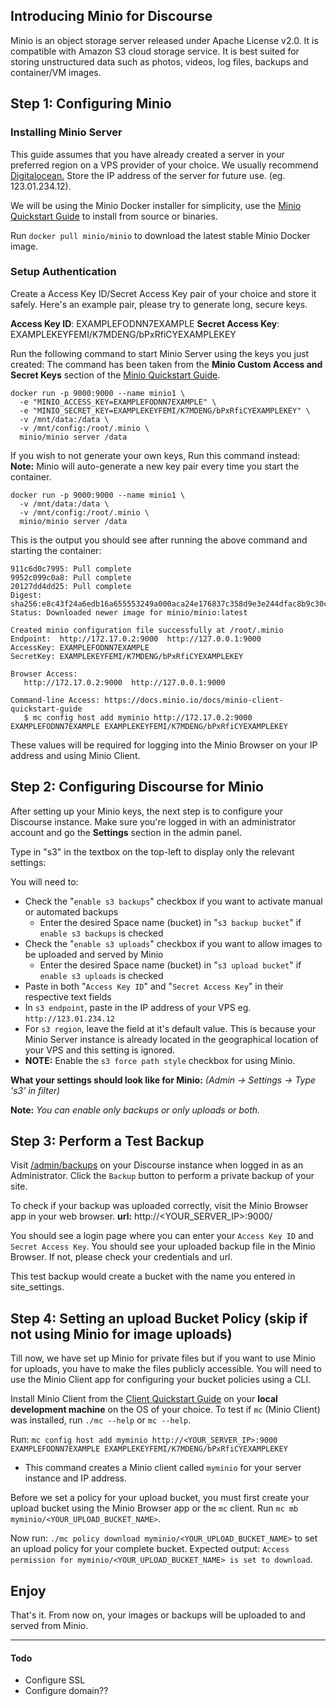 ## Introducing Minio for Discourse

Minio is an object storage server released under Apache License v2.0.
It is compatible with Amazon S3 cloud storage service. It is best 
suited for storing unstructured data such as photos, videos, log files, 
backups and container/VM images. 

## Step 1: Configuring Minio

### Installing Minio Server

This guide assumes that you have already created a server in your preferred region on a VPS provider of your choice. We usually recommend [Digitalocean.](www.digitalocean.com) Store the IP address of the server for future use. (eg. 123.01.234.12).



We will be using the Minio Docker installer for simplicity, use the [Minio Quickstart Guide](https://docs.minio.io/docs/minio-quickstart-guide.html) to install from source or binaries.

Run `docker pull minio/minio` to download the latest stable Minio Docker image.

### Setup Authentication 

Create a Access Key ID/Secret Access Key pair of your choice and store it safely. Here's an example pair, please try to generate long, secure keys.

**Access Key ID**: EXAMPLEFODNN7EXAMPLE
**Secret Access Key**:  EXAMPLEKEYFEMI/K7MDENG/bPxRfiCYEXAMPLEKEY

Run the following command to start Minio Server using the keys you just created:
The command has been taken from the **Minio Custom Access and Secret Keys** section of the [Minio Quickstart Guide](https://docs.minio.io/docs/minio-quickstart-guide.html). 

```
docker run -p 9000:9000 --name minio1 \
  -e "MINIO_ACCESS_KEY=EXAMPLEFODNN7EXAMPLE" \
  -e "MINIO_SECRET_KEY=EXAMPLEKEYFEMI/K7MDENG/bPxRfiCYEXAMPLEKEY" \
  -v /mnt/data:/data \
  -v /mnt/config:/root/.minio \
  minio/minio server /data
```

If you wish to not generate your own keys, Run this command instead:
**Note:** Minio will auto-generate a new key pair every time you start the container. 

```
docker run -p 9000:9000 --name minio1 \
  -v /mnt/data:/data \
  -v /mnt/config:/root/.minio \
  minio/minio server /data
```

This is the output you should see after running the above command and starting the container:

```latest: Pulling from minio/minio
911c6d0c7995: Pull complete 
9952c099c0a8: Pull complete 
20127dd4dd25: Pull complete 
Digest: sha256:e8c43f24a6edb16a655553249a000aca24e176837c358d9e3e244dfac8b9c30c
Status: Downloaded newer image for minio/minio:latest

Created minio configuration file successfully at /root/.minio
Endpoint:  http://172.17.0.2:9000  http://127.0.0.1:9000
AccessKey: EXAMPLEFODNN7EXAMPLE 
SecretKey: EXAMPLEKEYFEMI/K7MDENG/bPxRfiCYEXAMPLEKEY

Browser Access:
   http://172.17.0.2:9000  http://127.0.0.1:9000

Command-line Access: https://docs.minio.io/docs/minio-client-quickstart-guide
   $ mc config host add myminio http://172.17.0.2:9000 EXAMPLEFODNN7EXAMPLE EXAMPLEKEYFEMI/K7MDENG/bPxRfiCYEXAMPLEKEY
```

These values will be required for logging into the Minio Browser on your IP address and using Minio Client.

## Step 2: Configuring Discourse for Minio

After setting up your Minio keys, the next step is to configure your Discourse instance. Make sure you're logged in with an administrator account and go the **Settings** section in the admin panel.

Type in "s3" in the textbox on the top-left to display only the relevant settings:

You will need to:

- Check the "`enable s3 backups`" checkbox if you want to activate manual or automated backups
  - Enter the desired Space name (bucket) in "`s3 backup bucket`" if `enable s3 backups` is checked
- Check the "`enable s3 uploads`" checkbox if you want to allow images to be uploaded and served by Minio
  - Enter the desired Space name (bucket) in "`s3 upload bucket`" if `enable s3 uploads` is checked
- Paste in both "`Access Key ID`" and "`Secret Access Key`" in their respective text fields
- In `s3 endpoint`, paste in the IP address of your VPS eg. `http://123.01.234.12`
- For `s3 region`, leave the field at it's default value. This is because your Minio Server instance is already located in the geographical location of your VPS and this setting is ignored.
- **NOTE:** Enable the `s3 force path style` checkbox for using Minio.

**What your settings should look like for Minio:**
_(Admin -> Settings -> Type 's3' in filter)_


					
**Note:** _You can enable only backups or only uploads or both._



## Step 3: Perform a Test Backup

Visit [/admin/backups](/admin/backups) on your Discourse instance when logged in as an Administrator. 
Click the `Backup` button to perform a private backup of your site.

To check if your backup was uploaded correctly, visit the Minio Browser app in your web browser.
**url:** http://<YOUR_SERVER_IP>:9000/

You should see a login page where you can enter your `Access Key ID` and `Secret Access Key`. You should see your uploaded backup file in the Minio Browser. If not, please check your credentials and url.

This test backup would create a bucket with the name you entered in site_settings.



## Step 4: Setting an upload Bucket Policy (skip if not using Minio for image uploads)

Till now, we have set up Minio for private files but if you want to use Minio for uploads, you have to make the files publicly accessible.  You will need to use the Minio Client app for configuring your bucket policies using a CLI. 

Install Minio Client from the [Client Quickstart Guide](https://docs.minio.io/docs/minio-client-quickstart-guide.html) on your **local development machine** on the OS of your choice. To test if `mc` (Minio Client) was installed, run `./mc --help` or `mc --help`.

Run: `mc config host add myminio http://<YOUR_SERVER_IP>:9000 EXAMPLEFODNN7EXAMPLE EXAMPLEKEYFEMI/K7MDENG/bPxRfiCYEXAMPLEKEY` 

- This command creates a Minio client called `myminio` for your server instance and IP address.

Before we set a policy for your upload bucket, you must first create your upload bucket using the Minio Browser app or the `mc` client. Run `mc mb myminio/<YOUR_UPLOAD_BUCKET_NAME>`.

Now run: `./mc policy download myminio/<YOUR_UPLOAD_BUCKET_NAME>` to set an upload policy for your complete bucket.
Expected output: `Access permission for myminio/<YOUR_UPLOAD_BUCKET_NAME> is set to download`.

## Enjoy
That's it. From now on, your images or backups will be uploaded to and served from Minio. 

---
#### Todo
- Configure SSL
- Configure domain??